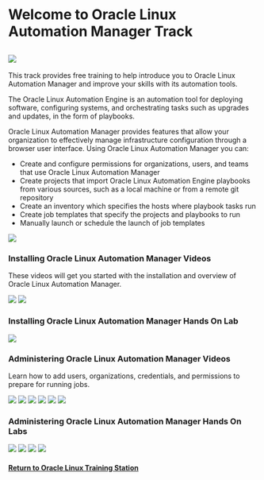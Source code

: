 
# Welcome to Oracle Linux Automation Manager Track

![](../common/images/OLAM-banner.jpg)
---
This track provides free training to help introduce you to Oracle Linux Automation Manager and improve your skills with its automation tools.

The Oracle Linux Automation Engine is an automation tool for deploying software, configuring systems, and orchestrating tasks such as upgrades and updates, in the form of playbooks.

Oracle Linux Automation Manager provides features that allow your organization to effectively manage infrastructure configuration through a browser user interface. Using Oracle Linux Automation Manager you can:
- Create and configure permissions for organizations, users, and teams that use Oracle Linux Automation Manager 
- Create projects that import Oracle Linux Automation Engine playbooks from various sources, such as a local machine or from a remote git repository
- Create an inventory which specifies the hosts where playbook tasks run
- Create job templates that specify the projects and playbooks to run
- Manually launch or schedule the launch of job templates

![](../../common/images/OLAM-ver1-section.jpg)

### Installing Oracle Linux Automation Manager Videos
These videos will get you started with the installation and overview of Oracle Linux Automation Manager.

[![](../common/images/instolam_tmp.png)](https://youtu.be/-RCqGHhweo0)
[![](../common/images/gsolam_tmp.png)](https://youtu.be/EEWdxROy-nM)

### Installing Oracle Linux Automation Manager Hands On Lab

[![](../common/images/instolam_lab.png)](https://luna.oracle.com/lab/ecf924b0-a2e1-49eb-8700-8c8bea5d7502)

### Administering Oracle Linux Automation Manager Videos
Learn how to add users, organizations, credentials, and permissions to prepare for running jobs.

[![](../common/images/ucolam_tmp.png)](https://youtu.be/AQk9vJZ2R0Y)
[![](../common/images/spolam_tmp.png)](https://youtu.be/oDMFXm3HjmA)
[![](../common/images/piolam_tmp.png)](https://youtu.be/rgvPfRXBaAI)
[![](../common/images/jtolam_tmp.png)](https://youtu.be/-r9wGs4efYU)
[![](../common/images/acolam_tmp.png)](https://youtu.be/gXSmPoY0BVs)
[![](../common/images/diolam_tmp.png)](https://youtu.be/Fs3l5P-D_nk)

### Administering Oracle Linux Automation Manager Hands On Labs

[![](../common/images/writpbolae_lab.png)](https://luna.oracle.com/lab/27118507-76a6-4116-8ae3-eecc5314531e)
[![](../common/images/autosetolae_lab.png)](https://luna.oracle.com/lab/56b90194-88ab-421e-bc93-2ac708dce6ba)
[![](../common/images/confpodolae_lab.png)](https://luna.oracle.com/lab/6154cf89-6a6e-45b3-98ad-635979b953e8)
[![](../common/images/ocidiolae_lab.png)](https://luna.oracle.com/lab/95a9fc4b-56a4-4b89-b8f1-b90489df5340)

#### [Return to Oracle Linux Training Station](../README.md)
